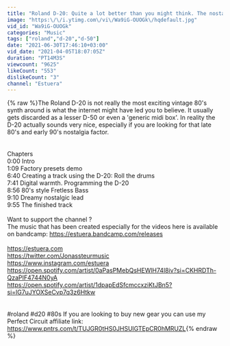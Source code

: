 ```yaml
---
title: "Roland D-20: Quite a lot better than you might think. The nostalgia factor is strong in this one."
image: "https:\/\/i.ytimg.com\/vi\/Wa9iG-OUOGk\/hqdefault.jpg"
vid_id: "Wa9iG-OUOGk"
categories: "Music"
tags: ["roland","d-20","d-50"]
date: "2021-06-30T17:46:10+03:00"
vid_date: "2021-04-05T18:07:05Z"
duration: "PT14M3S"
viewcount: "9625"
likeCount: "553"
dislikeCount: "3"
channel: "Estuera"
---
```

{% raw %}The Roland D-20 is not really the most exciting vintage 80's synth around is what the internet might have led you to believe. It usually gets discarded as a lesser D-50 or even a 'generic midi box'. In reality the D-20 actually sounds very nice, especially if you are looking for that late 80's and early 90's nostalgia factor.<br /><br /><br />Chapters<br />0:00 Intro<br />1:09 Factory presets demo<br />6:40 Creating a track using the D-20: Roll the drums<br />7:41 Digital warmth. Programming the D-20<br />8:56 80's style Fretless Bass<br />9:10 Dreamy nostalgic lead<br />9:55 The finished track<br /><br />Want to support the channel ? <br />The music that has been created especially for the videos here is available on bandcamp: <a rel="nofollow" target="blank" href="https://estuera.bandcamp.com/releases">https://estuera.bandcamp.com/releases</a><br /><br /><a rel="nofollow" target="blank" href="https://estuera.com">https://estuera.com</a><br /><a rel="nofollow" target="blank" href="https://twitter.com/Jonassteurmusic">https://twitter.com/Jonassteurmusic</a><br /><a rel="nofollow" target="blank" href="https://www.instagram.com/estuera">https://www.instagram.com/estuera</a><br /><a rel="nofollow" target="blank" href="https://open.spotify.com/artist/0aPasPMebQsHEWlH74l8iv?si=CKHRDTh-QzaPIF4744N0yA">https://open.spotify.com/artist/0aPasPMebQsHEWlH74l8iv?si=CKHRDTh-QzaPIF4744N0yA</a><br /><a rel="nofollow" target="blank" href="https://open.spotify.com/artist/1dpapEdSfcmccxziKtJBn5?si=lG7uJYOXSeCvp7q3z6Htkw">https://open.spotify.com/artist/1dpapEdSfcmccxziKtJBn5?si=lG7uJYOXSeCvp7q3z6Htkw</a><br /><br /><br />#roland #d20 #80s If you are looking to buy new gear you can use my Perfect Circuit affiliate link: <a rel="nofollow" target="blank" href="https://www.pntrs.com/t/TUJGR0tHS0JHSUlGTEpCR0hMRUZL">https://www.pntrs.com/t/TUJGR0tHS0JHSUlGTEpCR0hMRUZL</a>{% endraw %}
